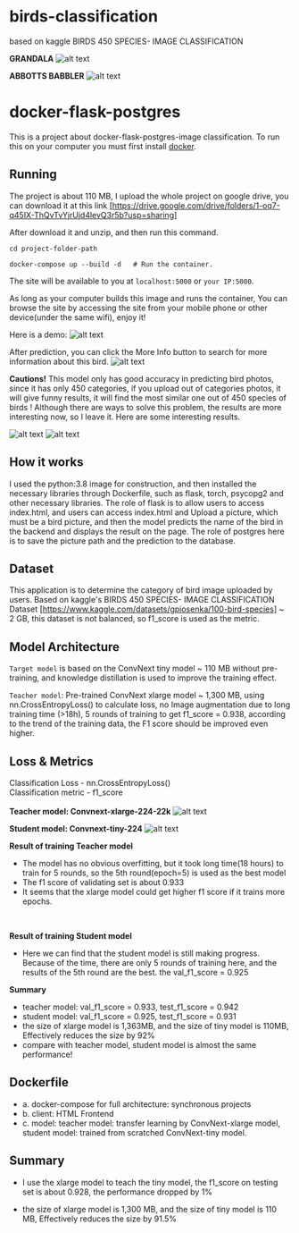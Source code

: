 # birds-classification
based on kaggle BIRDS 450 SPECIES- IMAGE CLASSIFICATION

<b>GRANDALA</b>
![alt text](https://github.com/hon20002000/birds-classification/blob/main/demo_images/GRANDALA.png "GRANDALA")

<b>ABBOTTS BABBLER</b>
![alt text](https://github.com/hon20002000/birds-classification/blob/main/demo_images/ABBOTTS%20BABBLER.png "ABBOTTS%20BABBLER")

# docker-flask-postgres

This is a project about docker-flask-postgres-image classification. To run this on your computer you must first install [docker](https://docs.docker.com/engine/installation/).

## Running

The project is about 110 MB, I upload the whole project on google drive, you can download it at this link [https://drive.google.com/drive/folders/1-oq7-q45IX-ThQvTvYjrUjd4levQ3r5b?usp=sharing]

After download it and unzip, and then run this command.
```
cd project-folder-path
```
```
docker-compose up --build -d   # Run the container.
```

The site will be available to you at `localhost:5000` or `your IP:5000`.

As long as your computer builds this image and runs the container, You can browse the site by accessing the site from your mobile phone or other device(under the same wifi), enjoy it!

Here is a demo:
![alt text](https://github.com/hon20002000/birds-classification/blob/main/demo_images/index.png "index")

After prediction, you can click the More Info button to search for more information about this bird.
![alt text](https://github.com/hon20002000/birds-classification/blob/main/demo_images/info.png "info")

<b>Cautions!</b>
This model only has good accuracy in predicting bird photos, since it has only 450 categories, if you upload out of categories photos, it will give funny results, it will find the most similar one out of 450 species of birds ! Although there are ways to solve this problem, the results are more interesting now, so I leave it. Here are some interesting results.

![alt text](https://github.com/hon20002000/birds-classification/blob/main/demo_images/result1.png "result1")
![alt text](https://github.com/hon20002000/birds-classification/blob/main/demo_images/result2.png "result2")

## How it works

I used the python:3.8 image for construction, and then installed the necessary libraries through Dockerfile, such as flask, torch, psycopg2 and other necessary libraries. The role of flask is to allow users to access index.html, and users can access index.html and Upload a picture, which must be a bird picture, and then the model predicts the name of the bird in the backend and displays the result on the page. The role of postgres here is to save the picture path and the prediction to the database.

## Dataset

This application is to determine the category of bird image uploaded by users. Based on kaggle's BIRDS 450 SPECIES- IMAGE CLASSIFICATION Dataset [https://www.kaggle.com/datasets/gpiosenka/100-bird-species] ~ 2 GB, this dataset is not balanced, so f1_score is used as the metric.


## Model Architecture

`Target model` is based on the ConvNext tiny model ~ 110 MB without pre-training, and knowledge distillation is used to improve the training effect.

`Teacher model`: Pre-trained ConvNext xlarge model ~ 1,300 MB, using nn.CrossEntropyLoss() to calculate loss, no Image augmentation due to long training time (>18h), 5 rounds of training to get f1_score = 0.938, according to the trend of the training data, the F1 score should be improved even higher.

## Loss & Metrics

Classification Loss - nn.CrossEntropyLoss()<br>
Classification metric - f1_score<br>
<br>
<b>Teacher model: Convnext-xlarge-224-22k</b>
![alt text](https://github.com/hon20002000/birds-classification/blob/main/demo_images/teacher_model.png "Convnext-xlarge")

<b>Student model: Convnext-tiny-224</b>
![alt text](https://github.com/hon20002000/birds-classification/blob/main/demo_images/tiny_model_kd.png "Convnext-tiny")

<b>Result of training Teacher model</b>

- The model has no obvious overfitting, but it took long time(18 hours) to train for 5 rounds, so the 5th round(epoch=5) is used as the best model
- The f1 score of validating set is about 0.933
- It seems that the xlarge model could get higher f1 score if it trains more epochs.
<br>

<b>Result of training Student model</b> 

- Here we can find that the student model is still making progress. Because of the time, there are only 5 rounds of training here, and the results of the 5th round are the best. the val_f1_score = 0.925

<b>Summary</b>

- teacher model: val_f1_score = 0.933, test_f1_score = 0.942
- student model: val_f1_score = 0.925, test_f1_score = 0.931
- the size of xlarge model is 1,363MB, and the size of tiny model is 110MB, Effectively reduces the size by 92%
- compare with teacher model, student model is almost the same performance! 

## Dockerfile

- a. docker-compose for full architecture: synchronous projects
- b. client: HTML Frontend
- c. model: teacher model: transfer learning by ConvNext-xlarge model, student model: trained from scratched ConvNext-tiny model.

## Summary

- I use the xlarge model to teach the tiny model, the f1_score on testing set is about 0.928, the performance dropped by 1%

- the size of xlarge model is 1,300 MB, and the size of tiny model is 110 MB, Effectively reduces the size by 91.5%
